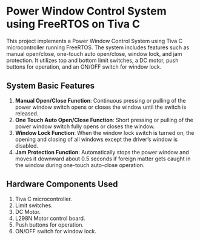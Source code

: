 # Power Window Control System using FreeRTOS on Tiva C

This project implements a Power Window Control System using Tiva C microcontroller running FreeRTOS. The system includes features such as manual open/close, one-touch auto open/close, window lock, and jam protection. It utilizes top and bottom limit switches, a DC motor, push buttons for operation, and an ON/OFF switch for window lock.


## System Basic Features

1. **Manual Open/Close Function**: Continuous pressing or pulling of the power window switch opens or closes the window until the switch is released.
2. **One Touch Auto Open/Close Function**: Short pressing or pulling of the power window switch fully opens or closes the window.
3. **Window Lock Function**: When the window lock switch is turned on, the opening and closing of all windows except the driver’s window is disabled.
4. **Jam Protection Function**: Automatically stops the power window and moves it downward about 0.5 seconds if foreign matter gets caught in the window during one-touch auto-close operation.

## Hardware Components Used

1. Tiva C microcontroller.
2. Limit switches.
3. DC Motor.
4. L298N Motor control board.
5. Push buttons for operation.
6. ON/OFF switch for window lock.



